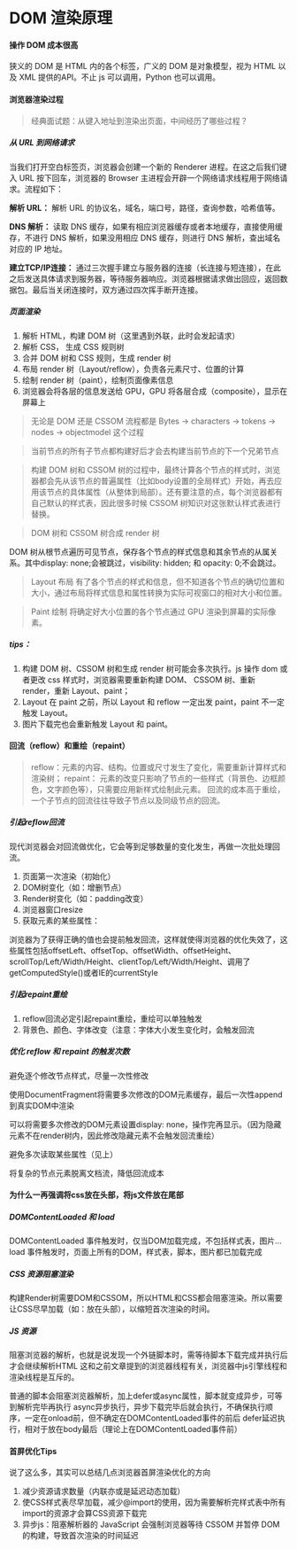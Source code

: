# DOM 渲染原理

#### 操作 DOM 成本很高

狭义的 DOM 是 HTML 内的各个标签，广义的 DOM 是对象模型，视为 HTML 以及 XML 提供的API。不止 js 可以调用，Python 也可以调用。

#### 浏览器渲染过程

> 经典面试题：从键入地址到渲染出页面，中间经历了哪些过程？

##### 从 URL 到网络请求

当我们打开空白标签页，浏览器会创建一个新的 Renderer 进程。在这之后我们键入 URL 按下回车，浏览器的 Browser 主进程会开辟一个网络请求线程用于网络请求。流程如下：

**解析 URL：** 解析 URL 的协议名，域名，端口号，路径，查询参数，哈希值等。

**DNS 解析：** 读取 DNS 缓存，如果有相应浏览器缓存或者本地缓存，直接使用缓存，不进行 DNS 解析，如果没用相应 DNS 缓存，则进行 DNS 解析，查出域名对应的 IP 地址。

**建立TCP/IP连接：** 通过三次握手建立与服务器的连接（长连接与短连接），在此之后发送具体请求到服务器，等待服务器响应。浏览器根据请求做出回应，返回数据包。最后当关闭连接时，双方通过四次挥手断开连接。

##### 页面渲染

1. 解析 HTML，构建 DOM 树（这里遇到外联，此时会发起请求）
2. 解析 CSS， 生成 CSS 规则树
3. 合并 DOM 树和 CSS 规则，生成 render 树
4. 布局 render 树（Layout/reflow），负责各元素尺寸、位置的计算
5. 绘制 render 树（paint），绘制页面像素信息
6. 浏览器会将各层的信息发送给 GPU，GPU 将各层合成（composite），显示在屏幕上

> 无论是 DOM 还是 CSSOM 流程都是 Bytes -> characters -> tokens -> nodes -> objectmodel 这个过程

> 当前节点的所有子节点都构建好后才会去构建当前节点的下一个兄弟节点

> 构建 DOM 树和 CSSOM 树的过程中，最终计算各个节点的样式时，浏览器都会先从该节点的普遍属性（比如body设置的全局样式）开始，再去应用该节点的具体属性（从整体到局部）。还有要注意的点，每个浏览器都有自己默认的样式表，因此很多时候 CSSOM 树知识对这张默认样式表进行替换。

> DOM 树和 CSSOM 树合成 render 树

DOM 树从根节点遍历可见节点，保存各个节点的样式信息和其余节点的从属关系。其中display: none;会被跳过，visibility: hidden; 和 opacity: 0;不会跳过。

> Layout 布局
有了各个节点的样式和信息，但不知道各个节点的确切位置和大小，通过布局将样式信息和属性转换为实际可视窗口的相对大小和位置。

> Paint 绘制
将确定好大小位置的各个节点通过 GPU 渲染到屏幕的实际像素。

##### tips：

1. 构建 DOM 树、CSSOM 树和生成 render 树可能会多次执行。js 操作 dom 或者更改 css 样式时，浏览器需要重新构建 DOM、 CSSOM 树、重新 render，重新 Layout、paint；
2. Layout 在 paint 之前，所以 Layout 和 reflow 一定出发 paint，paint 不一定触发 Layout。
3. 图片下载完也会重新触发 Layout 和 paint。

#### 回流（reflow）和重绘（repaint）

> reflow：元素的内容、结构。位置或尺寸发生了变化，需要重新计算样式和渲染树；
> repaint： 元素的改变只影响了节点的一些样式（背景色、边框颜色，文字颜色等），只需要应用新样式绘制此元素。
> 回流的成本高于重绘，一个子节点的回流往往导致子节点以及同级节点的回流。 


##### 引起reflow回流
现代浏览器会对回流做优化，它会等到足够数量的变化发生，再做一次批处理回流。
1. 页面第一次渲染（初始化）
2. DOM树变化（如：增删节点）
3. Render树变化（如：padding改变）
4. 浏览器窗口resize
5. 获取元素的某些属性：

浏览器为了获得正确的值也会提前触发回流，这样就使得浏览器的优化失效了，这些属性包括offsetLeft、offsetTop、offsetWidth、offsetHeight、 scrollTop/Left/Width/Height、clientTop/Left/Width/Height、调用了getComputedStyle()或者IE的currentStyle

##### 引起repaint重绘
1. reflow回流必定引起repaint重绘，重绘可以单独触发
2. 背景色、颜色、字体改变（注意：字体大小发生变化时，会触发回流

##### 优化 reflow 和 repaint 的触发次数
避免逐个修改节点样式，尽量一次性修改

使用DocumentFragment将需要多次修改的DOM元素缓存，最后一次性append到真实DOM中渲染

可以将需要多次修改的DOM元素设置display: none，操作完再显示。（因为隐藏元素不在render树内，因此修改隐藏元素不会触发回流重绘）

避免多次读取某些属性（见上）

将复杂的节点元素脱离文档流，降低回流成本

#### 为什么一再强调将css放在头部，将js文件放在尾部

##### DOMContentLoaded 和 load

DOMContentLoaded 事件触发时，仅当DOM加载完成，不包括样式表，图片...
load 事件触发时，页面上所有的DOM，样式表，脚本，图片都已加载完成

##### CSS 资源阻塞渲染
构建Render树需要DOM和CSSOM，所以HTML和CSS都会阻塞渲染。所以需要让CSS尽早加载（如：放在头部），以缩短首次渲染的时间。

##### JS 资源
阻塞浏览器的解析，也就是说发现一个外链脚本时，需等待脚本下载完成并执行后才会继续解析HTML
这和之前文章提到的浏览器线程有关，浏览器中js引擎线程和渲染线程是互斥的。

普通的脚本会阻塞浏览器解析，加上defer或async属性，脚本就变成异步，可等到解析完毕再执行
async异步执行，异步下载完毕后就会执行，不确保执行顺序，一定在onload前，但不确定在DOMContentLoaded事件的前后
defer延迟执行，相对于放在body最后（理论上在DOMContentLoaded事件前）

#### 首屏优化Tips

说了这么多，其实可以总结几点浏览器首屏渲染优化的方向
1. 减少资源请求数量（内联亦或是延迟动态加载）
2. 使CSS样式表尽早加载，减少@import的使用，因为需要解析完样式表中所有import的资源才会算CSS资源下载完
3. 异步js：阻塞解析器的 JavaScript 会强制浏览器等待 CSSOM 并暂停 DOM 的构建，导致首次渲染的时间延迟